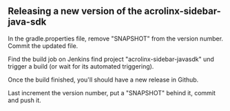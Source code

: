 ## Releasing a new version of the acrolinx-sidebar-java-sdk

In the gradle.properties file, remove "SNAPSHOT" from the version number.
Commit the updated file.

Find the build job on Jenkins find project "acrolinx-sidebar-javasdk" und trigger a build (or wait for its automated triggering).

Once the build finished, you'll should have a new release in Github.

Last increment the version number, put a "SNAPSHOT" behind it, commit and push it.
